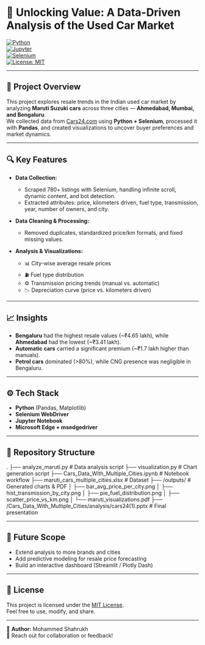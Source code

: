# 🚗 Unlocking Value: A Data-Driven Analysis of the Used Car Market  

[![Python](https://img.shields.io/badge/Python-3.8+-blue.svg)](https://www.python.org/)  
[![Jupyter](https://img.shields.io/badge/Jupyter-Notebook-orange.svg)](https://jupyter.org/)  
[![Selenium](https://img.shields.io/badge/Selenium-WebDriver-brightgreen.svg)](https://www.selenium.dev/)  
[![License: MIT](https://img.shields.io/badge/License-MIT-yellow.svg)](https://opensource.org/licenses/MIT)  

---

## 📌 Project Overview
This project explores resale trends in the Indian used car market by analyzing **Maruti Suzuki cars** across three cities — **Ahmedabad, Mumbai, and Bengaluru**.  
We collected data from [Cars24.com](https://www.cars24.com) using **Python + Selenium**, processed it with **Pandas**, and created visualizations to uncover buyer preferences and market dynamics.  

---

## 🔍 Key Features
- **Data Collection:**  
  - Scraped 780+ listings with Selenium, handling infinite scroll, dynamic content, and bot detection.  
  - Extracted attributes: price, kilometers driven, fuel type, transmission, year, number of owners, and city.  

- **Data Cleaning & Processing:**  
  - Removed duplicates, standardized price/km formats, and fixed missing values.  

- **Analysis & Visualizations:**  
  - 📊 City-wise average resale prices  
  - ⛽ Fuel type distribution  
  - ⚙️ Transmission pricing trends (manual vs. automatic)  
  - 📉 Depreciation curve (price vs. kilometers driven)  

---

## 📈 Insights
- **Bengaluru** had the highest resale values (~₹4.65 lakh), while **Ahmedabad** had the lowest (~₹3.41 lakh).  
- **Automatic cars** carried a significant premium (~₹1.7 lakh higher than manuals).  
- **Petrol cars** dominated (>80%), while CNG presence was negligible in Bengaluru.  

---

## ⚙️ Tech Stack
- **Python** (Pandas, Matplotlib)  
- **Selenium WebDriver**  
- **Jupyter Notebook**  
- **Microsoft Edge + msedgedriver**  

---

## 📂 Repository Structure
.
├── analyze_maruti.py # Data analysis script
├── visualization.py # Chart generation script
├── Cars_Data_With_Multiple_Cities.ipynb # Notebook workflow
├── maruti_cars_multiple_cities.xlsx # Dataset
├── /outputs/ # Generated charts & PDF
│ ├── bar_avg_price_per_city.png
│ ├── hist_transmission_by_city.png
│ ├── pie_fuel_distribution.png
│ ├── scatter_price_vs_km.png
│ └── maruti_visualizations.pdf
├── /Cars_Data_With_Multiple_Cities/analysis/cars24(1).pptx # Final presentation

---

## 🚀 Future Scope
- Extend analysis to more brands and cities  
- Add predictive modeling for resale price forecasting  
- Build an interactive dashboard (Streamlit / Plotly Dash)  

---

## 📜 License
This project is licensed under the [MIT License](https://opensource.org/licenses/MIT).  
Feel free to use, modify, and share.

---

👤 **Author:** Mohammed Shahrukh  
📧 Reach out for collaboration or feedback!  
